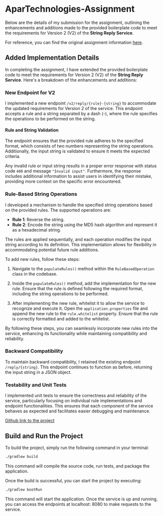 # AparTechnologies-Assignment

Below are the details of my submission for the assignment, outlining the enhancements and additions made to the provided
boilerplate code to meet the requirements for Version 2 (V2) of the **String Reply Service**.

For reference, you can find the original assignment information [here](Assignment.md).

## Added Implementation Details

In completing the assignment, I have extended the provided boilerplate code to meet the requirements for Version 2 (V2)
of the **String Reply Service**. Here's a breakdown of the enhancements and additions:

### New Endpoint for V2

I implemented a new endpoint `/v2/reply/{rule}-{string}` to accommodate the updated requirements for Version 2 of the
service. This endpoint accepts a rule and a string separated by a dash (-), where the rule specifies the operations to
be performed on the string.

#### Rule and String Validation

The endpoint ensures that the provided rule adheres to the specified format, which consists of two numbers representing
the string operations. Additionally, the input string is validated to ensure it meets the expected criteria.

Any invalid rule or input string results in a proper error response with status code `400` and
message `"Invalid input"`. Furthermore, the response includes additional information to assist users in identifying
their mistake, providing more context on the specific error encountered.

### Rule-Based String Operations

I developed a mechanism to handle the specified string operations based on the provided rules. The supported operations
are:

- **Rule 1**: Reverse the string.
- **Rule 2**: Encode the string using the MD5 hash algorithm and represent it as a hexadecimal string.

The rules are applied sequentially, and each operation modifies the input string according to its definition. This
implementation allows for flexibility in accommodating potential future rule additions.

To add new rules, follow these steps:

1. Navigate to the `populateRules()` method within the `RuleBasedOperation` class in the codebase.

2. Inside the `populateRules()` method, add the implementation for the new rule. Ensure that the rule is defined
   following the required format, including the string operations to be performed.

3. After implementing the new rule, whitelist it to allow the service to recognize and execute it. Open
   the `application.properties` file and append the new rule to the `rule.whitelist` property. Ensure that the rule is
   correctly formatted and added to the whitelist.

By following these steps, you can seamlessly incorporate new rules into the service, enhancing its functionality while
maintaining compatibility and reliability.

### Backward Compatibility

To maintain backward compatibility, I retained the existing endpoint `/reply/{string}`. This endpoint continues to
function as before, returning the input string in a JSON object.

### Testability and Unit Tests

I implemented unit tests to ensure the correctness and reliability of the service, particularly focusing on individual
rule implementations and endpoint functionalities. This ensures that each component of the service behaves as expected
and facilitates easier debugging and maintenance.

[Github link to the project](https://github.com/TryingOutSomething/AparTechnologies-Assignment/)

## Build and Run the Project

To build the project, simply run the following command in your terminal:

```bash
./gradlew build
```

This command will compile the source code, run tests, and package the application.

Once the build is successful, you can start the project by executing:

```bash
./gradlew bootRun
```

This command will start the application. Once the service is up and running, you can access the endpoints at localhost:
8080 to make requests to the service.